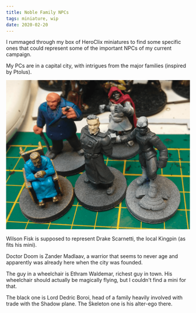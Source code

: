 ```yaml
---
title: Noble Family NPCs
tags: miniature, wip
date: 2020-02-20
---
```


I rummaged through my box of HeroClix miniatures to find some specific ones that could represent some of the important NPCs of my current campaign.

My PCs are in a capital city, with intrigues from the major families (inspired by Ptolus).

![image-20200722142926977](image-20200722142926977.png)

Wilson Fisk is supposed to represent Drake Scarnetti, the local Kingpin (as fits his mini). 

Doctor Doom is Zander Madlaav, a warrior that seems to never age and apparently was already here when the city was founded.

The guy in a wheelchair is Ethram Waldemar, richest guy in town. His wheelchair should actually be magically flying, but I couldn't find a mini for that.

The black one is Lord Dedric Boroi, head of a family heavily involved with trade with the Shadow plane. The Skeleton one is his alter-ego there.